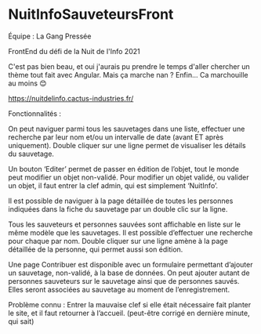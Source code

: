 # NuitInfoSauveteursFront

Équipe : La Gang Pressée

FrontEnd du défi de la Nuit de l'Info 2021

C'est pas bien beau, et oui j'aurais pu prendre le temps d'aller chercher un thème tout fait avec Angular. Mais ça marche nan ? Enfin... Ca marchouille au moins 😊

https://nuitdelinfo.cactus-industries.fr/

Fonctionnalités :

On peut naviguer parmi tous les sauvetages dans une liste, effectuer une recherche par leur nom et/ou un intervalle de date (avant ET après uniquement). Double cliquer sur une ligne permet de visualiser les détails du sauvetage.

Un bouton ‘Editer’ permet de passer en édition de l’objet, tout le monde peut modifier un objet non-validé. Pour modifier un objet validé, ou valider un objet, il faut entrer la clef admin, qui est simplement ‘NuitInfo’.

Il est possible de naviguer à la page détaillée de toutes les personnes indiquées dans la fiche du sauvetage par un double clic sur la ligne.

Tous les sauveteurs et personnes sauvées sont affichable en liste sur le même modèle que les sauvetages. Il est possible d’effectuer une recherche pour chaque par nom. Double cliquer sur une ligne amène à la page détaillée de la personne, qui permet aussi son édition.

Une page Contribuer est disponible avec un formulaire permettant d’ajouter un sauvetage, non-validé, à la base de données. On peut ajouter autant de personnes sauveteurs sur le sauvetage ainsi que de personnes sauvés. Elles seront associées au sauvetage au moment de l’enregistrement.

Problème connu :
Entrer la mauvaise clef si elle était nécessaire fait planter le site, et il faut retourner à l’accueil. (peut-être corrigé en dernière minute, qui sait)

